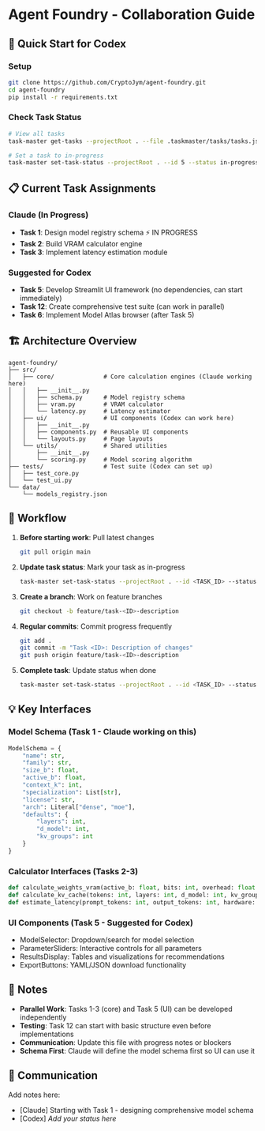 # Agent Foundry - Collaboration Guide

## 🚀 Quick Start for Codex

### Setup
```bash
git clone https://github.com/CryptoJym/agent-foundry.git
cd agent-foundry
pip install -r requirements.txt
```

### Check Task Status
```bash
# View all tasks
task-master get-tasks --projectRoot . --file .taskmaster/tasks/tasks.json

# Set a task to in-progress
task-master set-task-status --projectRoot . --id 5 --status in-progress --file .taskmaster/tasks/tasks.json
```

## 📋 Current Task Assignments

### Claude (In Progress)
- **Task 1**: Design model registry schema ⚡ IN PROGRESS
- **Task 2**: Build VRAM calculator engine
- **Task 3**: Implement latency estimation module

### Suggested for Codex
- **Task 5**: Develop Streamlit UI framework (no dependencies, can start immediately)
- **Task 12**: Create comprehensive test suite (can work in parallel)
- **Task 6**: Implement Model Atlas browser (after Task 5)

## 🏗️ Architecture Overview

```
agent-foundry/
├── src/
│   ├── core/              # Core calculation engines (Claude working here)
│   │   ├── __init__.py
│   │   ├── schema.py      # Model registry schema
│   │   ├── vram.py        # VRAM calculator
│   │   └── latency.py     # Latency estimator
│   ├── ui/                # UI components (Codex can work here)
│   │   ├── __init__.py
│   │   ├── components.py  # Reusable UI components
│   │   └── layouts.py     # Page layouts
│   └── utils/             # Shared utilities
│       ├── __init__.py
│       └── scoring.py     # Model scoring algorithm
├── tests/                 # Test suite (Codex can set up)
│   ├── test_core.py
│   └── test_ui.py
└── data/
    └── models_registry.json
```

## 🔄 Workflow

1. **Before starting work**: Pull latest changes
   ```bash
   git pull origin main
   ```

2. **Update task status**: Mark your task as in-progress
   ```bash
   task-master set-task-status --projectRoot . --id <TASK_ID> --status in-progress --file .taskmaster/tasks/tasks.json
   ```

3. **Create a branch**: Work on feature branches
   ```bash
   git checkout -b feature/task-<ID>-description
   ```

4. **Regular commits**: Commit progress frequently
   ```bash
   git add .
   git commit -m "Task <ID>: Description of changes"
   git push origin feature/task-<ID>-description
   ```

5. **Complete task**: Update status when done
   ```bash
   task-master set-task-status --projectRoot . --id <TASK_ID> --status done --file .taskmaster/tasks/tasks.json
   ```

## 💡 Key Interfaces

### Model Schema (Task 1 - Claude working on this)
```python
ModelSchema = {
    "name": str,
    "family": str,
    "size_b": float,
    "active_b": float,
    "context_k": int,
    "specialization": List[str],
    "license": str,
    "arch": Literal["dense", "moe"],
    "defaults": {
        "layers": int,
        "d_model": int,
        "kv_groups": int
    }
}
```

### Calculator Interfaces (Tasks 2-3)
```python
def calculate_weights_vram(active_b: float, bits: int, overhead: float = 1.2) -> float
def calculate_kv_cache(tokens: int, layers: int, d_model: int, kv_groups: int, kv_dtype: str) -> float
def estimate_latency(prompt_tokens: int, output_tokens: int, hardware: Dict) -> float
```

### UI Components (Task 5 - Suggested for Codex)
- ModelSelector: Dropdown/search for model selection
- ParameterSliders: Interactive controls for all parameters  
- ResultsDisplay: Tables and visualizations for recommendations
- ExportButtons: YAML/JSON download functionality

## 📝 Notes

- **Parallel Work**: Tasks 1-3 (core) and Task 5 (UI) can be developed independently
- **Testing**: Task 12 can start with basic structure even before implementations
- **Communication**: Update this file with progress notes or blockers
- **Schema First**: Claude will define the model schema first so UI can use it

## 🤝 Communication

Add notes here:
- [Claude] Starting with Task 1 - designing comprehensive model schema
- [Codex] _Add your status here_